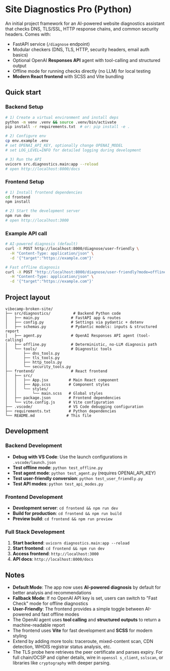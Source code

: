 # Site Diagnostics Pro (Python)

An initial project framework for an AI-powered website diagnostics assistant that checks DNS, TLS/SSL, HTTP response chains, and common security headers. Comes with:
- FastAPI service (`/diagnose` endpoint)
- Modular checkers (DNS, TLS, HTTP, security headers, email auth basics)
- Optional OpenAI **Responses API** agent with tool-calling and structured output
- Offline mode for running checks directly (no LLM) for local testing
- **Modern React frontend** with SCSS and Vite bundling

## Quick start

### Backend Setup

```bash
# 1) Create a virtual environment and install deps
python -m venv .venv && source .venv/bin/activate
pip install -r requirements.txt  # or: pip install -e .

# 2) Configure env
cp env.example .env
# set OPENAI_API_KEY, optionally change OPENAI_MODEL
# set LOG_LEVEL=INFO for detailed logging during development

# 3) Run the API
uvicorn src.diagnostics.main:app --reload
# open http://localhost:8000/docs
```

### Frontend Setup

```bash
# 1) Install frontend dependencies
cd frontend
npm install

# 2) Start the development server
npm run dev
# open http://localhost:3000
```

### Example API call

```bash
# AI-powered diagnosis (default)
curl -X POST http://localhost:8000/diagnose/user-friendly \
  -H "Content-Type: application/json" \
  -d '{"target":"https://example.com"}'

# Fast offline diagnosis
curl -X POST "http://localhost:8000/diagnose/user-friendly?mode=offline" \
  -H "Content-Type: application/json" \
  -d '{"target":"https://example.com"}'
```

## Project layout

```
vibecamp-broken-site/
├── src/diagnostics/          # Backend Python code
│   ├── main.py              # FastAPI app & routes
│   ├── config.py            # Settings via pydantic + dotenv
│   ├── schemas.py           # Pydantic models: inputs & structured report
│   ├── agent.py             # OpenAI Responses API agent (tool-calling)
│   ├── offline.py           # Deterministic, no-LLM diagnosis path
│   └── tools/               # Diagnostic tools
│       ├── dns_tools.py
│       ├── tls_tools.py
│       ├── http_tools.py
│       └── security_tools.py
├── frontend/                # React frontend
│   ├── src/
│   │   ├── App.jsx         # Main React component
│   │   ├── App.scss        # Component styles
│   │   └── styles/
│   │       └── main.scss   # Global styles
│   ├── package.json        # Frontend dependencies
│   └── vite.config.js      # Vite configuration
├── .vscode/                # VS Code debugging configuration
├── requirements.txt        # Python dependencies
└── README.md              # This file
```

## Development

### Backend Development

- **Debug with VS Code**: Use the launch configurations in `.vscode/launch.json`
- **Test offline mode**: `python test_offline.py`
- **Test agent mode**: `python test_agent.py` (requires OPENAI_API_KEY)
- **Test user-friendly conversion**: `python test_user_friendly.py`
- **Test API modes**: `python test_api_modes.py`

### Frontend Development

- **Development server**: `cd frontend && npm run dev`
- **Build for production**: `cd frontend && npm run build`
- **Preview build**: `cd frontend && npm run preview`

### Full Stack Development

1. **Start backend**: `uvicorn diagnostics.main:app --reload`
2. **Start frontend**: `cd frontend && npm run dev`
3. **Access frontend**: `http://localhost:3000`
4. **API docs**: `http://localhost:8000/docs`

## Notes

- **Default Mode**: The app now uses **AI-powered diagnosis** by default for better analysis and recommendations
- **Fallback Mode**: If no OpenAI API key is set, users can switch to "Fast Check" mode for offline diagnostics
- **User-Friendly**: The frontend provides a simple toggle between AI-powered and fast offline modes
- The OpenAI agent uses **tool calling** and **structured outputs** to return a machine-readable report
- The frontend uses **Vite** for fast development and **SCSS** for modern styling
- Extend by adding more tools: traceroute, mixed-content scan, CDN detection, WHOIS registrar status analysis, etc.
- The TLS probe here retrieves the peer certificate and parses expiry. For full chain/OCSP and cipher details, wire in `openssl s_client`, `sslscan`, or libraries like `cryptography` with deeper parsing.
